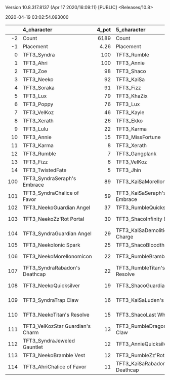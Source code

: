 Version 10.8.317.8137 (Apr 17 2020/16:09:11) [PUBLIC] <Releases/10.8>

2020-04-19 03:02:54.093000

|     | 4_character                      |   4_pct | 5_character                      |   5_pct | 3_character                        |   3_pct | 1_character                    |   1_pct | 2_character                      |    2_pct |
|----:|:---------------------------------|--------:|:---------------------------------|--------:|:-----------------------------------|--------:|:-------------------------------|--------:|:---------------------------------|---------:|
|  -2 | Count                            | 6189    | Count                            | 3694    | Count                              | 5561    | Count                          | 7484    | Count                            | 11255    |
|  -1 | Placement                        |    4.26 | Placement                        |    4.28 | Placement                          |    4.46 | Placement                      |    4.47 | Placement                        |     4.62 |
|   0 | TFT3_Syndra                      |  100    | TFT3_Rumble                      |  100    | TFT3_Blitzcrank                    |   97    | TFT3_Jhin                      |   94    | TFT3_Irelia                      |    65    |
|   1 | TFT3_Ahri                        |  100    | TFT3_Annie                       |  100    | TFT3_Vi                            |   96    | TFT3_Mordekaiser               |   94    | TFT3_Shen                        |    65    |
|   2 | TFT3_Zoe                         |   98    | TFT3_Shaco                       |  100    | TFT3_ChoGath                       |   95    | TFT3_Karma                     |   93    | TFT3_Kayle                       |    64    |
|   3 | TFT3_Neeko                       |   92    | TFT3_KaiSa                       |   99    | TFT3_Malphite                      |   94    | TFT3_Ashe                      |   88    | TFT3_Thresh                      |    53    |
|   4 | TFT3_Soraka                      |   91    | TFT3_Fizz                        |   98    | TFT3_Ezreal                        |   80    | TFT3_Lux                       |   71    | TFT3_Vi                          |    48    |
|   5 | TFT3_Lux                         |   79    | TFT3_KhaZix                      |   77    | TFT3_Jinx                          |   80    | TFT3_Shaco                     |   68    | TFT3_MissFortune                 |    47    |
|   6 | TFT3_Poppy                       |   76    | TFT3_Lux                         |   63    | TFT3_MissFortune                   |   66    | TFT3_Lulu                      |   60    | TFT3_Kassadin                    |    46    |
|   7 | TFT3_VelKoz                      |   46    | TFT3_Kayle                       |   32    | TFT3_Graves                        |   54    | TFT3_Xerath                    |   48    | TFT3_Fiora                       |    45    |
|   8 | TFT3_Xerath                      |   26    | TFT3_Ekko                        |   19    | TFT3_Lucian                        |   40    | TFT3_JarvanIV                  |   41    | TFT3_Lucian                      |    44    |
|   9 | TFT3_Lulu                        |   22    | TFT3_Karma                       |   14    | TFT3_VelKoz                        |   16    | TFT3_WuKong                    |   33    | TFT3_Leona                       |    43    |
|  10 | TFT3_Annie                       |   15    | TFT3_MissFortune                 |    7    | TFT3_KhaZix                        |   16    | TFT3_Jayce                     |   33    | TFT3_Ekko                        |    40    |
|  11 | TFT3_Karma                       |    8    | TFT3_Xerath                      |    7    | TFT3_Kayle                         |   12    | TFT3_Kassadin                  |   21    | TFT3_Blitzcrank                  |    36    |
|  12 | TFT3_Rumble                      |    7    | TFT3_Gangplank                   |    3    | TFT3_TwistedFate                   |   12    | TFT3_Poppy                     |   17    | TFT3_Ezreal                      |    35    |
|  13 | TFT3_Fizz                        |    6    | TFT3_VelKoz                      |    2    | TFT3_AurelionSol                   |   12    | TFT3_Leona                     |   10    | TFT3_WuKong                      |    34    |
|  14 | TFT3_TwistedFate                 |    5    | TFT3_Jhin                        |    2    | TFT3_Lulu                          |    7    | TFT3_Thresh                    |   10    | TFT3_Xayah                       |    23    |
| 100 | TFT3_SyndraSeraph's Embrace      |   89    | TFT3_KaiSaMorellonomicon         |   60    | TFT3_JinxGiant Slayer              |   57    | TFT3_ShacoGuardian Angel       |   44    | TFT3_IreliaInfinity Edge         |    41    |
| 101 | TFT3_SyndraChalice of Favor      |   59    | TFT3_KaiSaSeraph's Embrace       |   48    | TFT3_JinxRed Buff                  |   48    | TFT3_JhinGuardian Angel        |   38    | TFT3_KayleGuinsoo's Rageblade    |    30    |
| 102 | TFT3_NeekoGuardian Angel         |   37    | TFT3_RumbleQuicksilver           |   44    | TFT3_JinxGuardian Angel            |   30    | TFT3_JhinRunaan's Hurricane    |   37    | TFT3_LucianRed Buff              |    24    |
| 103 | TFT3_NeekoZz'Rot Portal          |   30    | TFT3_ShacoInfinity Edge          |   37    | TFT3_MissFortuneSeraph's Embrace   |   17    | TFT3_ShacoBloodthirster        |   34    | TFT3_KayleGuardian Angel         |    23    |
| 104 | TFT3_SyndraGuardian Angel        |   29    | TFT3_KaiSaDemolitionist's Charge |   37    | TFT3_ChoGathIonic Spark            |   16    | TFT3_JhinLast Whisper          |   32    | TFT3_KayleRapid Firecannon       |    16    |
| 105 | TFT3_NeekoIonic Spark            |   25    | TFT3_ShacoBloodthirster          |   33    | TFT3_JinxRunaan's Hurricane        |   13    | TFT3_JhinInfinity Edge         |   31    | TFT3_IreliaLast Whisper          |    16    |
| 106 | TFT3_NeekoMorellonomicon         |   22    | TFT3_RumbleBramble Vest          |   33    | TFT3_VelKozSeraph's Embrace        |   13    | TFT3_JhinTrap Claw             |   16    | TFT3_IreliaGuardian Angel        |    16    |
| 107 | TFT3_SyndraRabadon's Deathcap    |   22    | TFT3_RumbleTitan's Resolve       |   32    | TFT3_JinxTrap Claw                 |   12    | TFT3_ShacoInfinity Edge        |   16    | TFT3_MasterYiQuicksilver         |    12    |
| 108 | TFT3_NeekoQuicksilver            |   19    | TFT3_ShacoGuardian Angel         |   32    | TFT3_BlitzcrankZephyr              |   12    | TFT3_MordekaiserMorellonomicon |   14    | TFT3_MasterYiGuinsoo's Rageblade |    12    |
| 109 | TFT3_SyndraTrap Claw             |   16    | TFT3_KaiSaLuden's Echo           |   15    | TFT3_ViIonic Spark                 |   12    | TFT3_ShacoHextech Gunblade     |   12    | TFT3_IreliaInfiltrator's Talons  |    11    |
| 110 | TFT3_NeekoTitan's Resolve        |   15    | TFT3_ShacoLast Whisper           |   14    | TFT3_JinxLast Whisper              |   11    | TFT3_XerathGuinsoo's Rageblade |   11    | TFT3_KayleHand Of Justice        |    10    |
| 111 | TFT3_VelKozStar Guardian's Charm |   13    | TFT3_RumbleDragon's Claw         |    9    | TFT3_ChoGathMorellonomicon         |   11    | TFT3_AsheDark Star's Heart     |   11    | TFT3_IreliaBloodthirster         |     8    |
| 112 | TFT3_SyndraJeweled Gauntlet      |   12    | TFT3_AnnieQuicksilver            |    9    | TFT3_LucianRed Buff                |   11    | TFT3_MordekaiserIonic Spark    |   11    | TFT3_IreliaSeraph's Embrace      |     8    |
| 113 | TFT3_NeekoBramble Vest           |   12    | TFT3_RumbleZz'Rot Portal         |    9    | TFT3_MissFortuneQuicksilver        |   10    | TFT3_MordekaiserBramble Vest   |   10    | TFT3_EkkoMorellonomicon          |     7    |
| 114 | TFT3_AhriChalice of Favor        |   11    | TFT3_KaiSaRabadon's Deathcap     |    9    | TFT3_MissFortuneRabadon's Deathcap |   10    | TFT3_MordekaiserRedemption     |    9    | TFT3_ViIonic Spark               |     7    |
